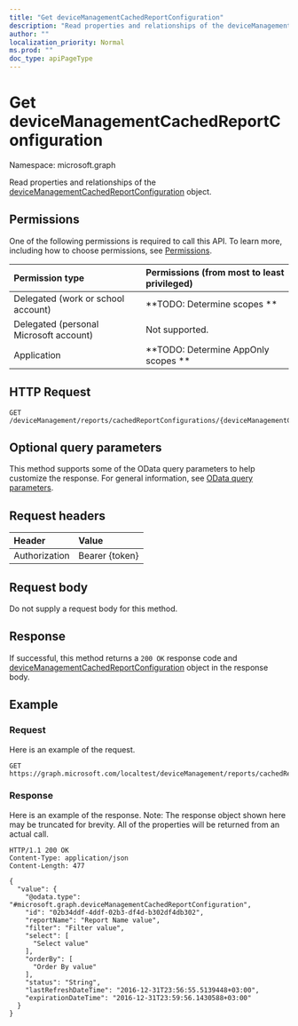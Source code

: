 ```yaml
---
title: "Get deviceManagementCachedReportConfiguration"
description: "Read properties and relationships of the deviceManagementCachedReportConfiguration object."
author: ""
localization_priority: Normal
ms.prod: ""
doc_type: apiPageType
---
```


# Get deviceManagementCachedReportConfiguration

Namespace: microsoft.graph

Read properties and relationships of the [deviceManagementCachedReportConfiguration](../resources/devicemanagementcachedreportconfiguration.md) object.

## Permissions
One of the following permissions is required to call this API. To learn more, including how to choose permissions, see [Permissions](/concepts/permissions-reference.md).

|Permission type|Permissions (from most to least privileged)|
|:---|:---|
|Delegated (work or school account)|**TODO: Determine scopes **|
|Delegated (personal Microsoft account)|Not supported.|
|Application|**TODO: Determine AppOnly scopes **|

## HTTP Request
<!-- {
  "blockType": "ignored"
}
-->
``` http
GET /deviceManagement/reports/cachedReportConfigurations/{deviceManagementCachedReportConfigurationId}
```

## Optional query parameters
This method supports some of the OData query parameters to help customize the response. For general information, see [OData query parameters](/graph/query-parameters).

## Request headers
|Header|Value|
|:---|:---|
|Authorization|Bearer {token}|

## Request body
Do not supply a request body for this method.

## Response
If successful, this method returns a `200 OK` response code and [deviceManagementCachedReportConfiguration](../resources/devicemanagementcachedreportconfiguration.md) object in the response body.

## Example

### Request
Here is an example of the request.
<!-- {
  "blockType": "request",
  "name": "get_devicemanagementcachedreportconfiguration"
}
-->
``` http
GET https://graph.microsoft.com/localtest/deviceManagement/reports/cachedReportConfigurations/{deviceManagementCachedReportConfigurationId}
```

### Response
Here is an example of the response. Note: The response object shown here may be truncated for brevity. All of the properties will be returned from an actual call.
<!-- {
  "blockType": "response",
  "truncated": true,
  "@odata.type": "microsoft.graph.deviceManagementCachedReportConfiguration"
}
-->
``` http
HTTP/1.1 200 OK
Content-Type: application/json
Content-Length: 477

{
  "value": {
    "@odata.type": "#microsoft.graph.deviceManagementCachedReportConfiguration",
    "id": "02b34ddf-4ddf-02b3-df4d-b302df4db302",
    "reportName": "Report Name value",
    "filter": "Filter value",
    "select": [
      "Select value"
    ],
    "orderBy": [
      "Order By value"
    ],
    "status": "String",
    "lastRefreshDateTime": "2016-12-31T23:56:55.5139448+03:00",
    "expirationDateTime": "2016-12-31T23:59:56.1430588+03:00"
  }
}
```

